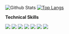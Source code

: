 ![Github Stats](https://github-readme-stats.vercel.app/api?username=jadhavsiid&show_icons=true&theme=radical)
[![Top Langs](https://github-readme-stats.vercel.app/api/top-langs/?username=jadhavsiid&layout=pie&theme=radical)](https://github.com/anuraghazra/github-readme-stats)

**Technical Skills**

<img src="https://img.shields.io/badge/-A8B9CC?logo=C&logoColor=fff"> <img src="https://img.shields.io/badge/-C++-00599C?logo=C&logoColor=fff"> <img src="https://img.shields.io/badge/-Python-3776AB?logo=python&logoColor=ffd644"> <img src="https://img.shields.io/badge/-HTML-E34F26?logo=html5&logoColor=fff"> <img src="https://img.shields.io/badge/-CSS-1572B6?logo=css3&logoColor=fff"> <img src="https://img.shields.io/badge/-Bootstrap-7952B3?logo=bootstrap&logoColor=ffXf"> <img src="https://img.shields.io/badge/-Javascipt-F7DF1E?logo=Javascript&logoColor=fff">
